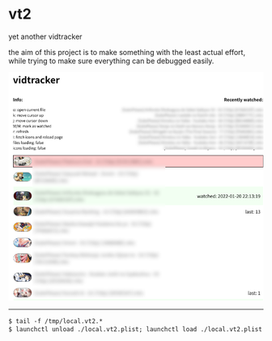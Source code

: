 # vt2

yet another vidtracker

the aim of this project is to make something with the least actual effort, while trying to make sure everything can be debugged easily.

![](./image.png)

---

```
$ tail -f /tmp/local.vt2.*
$ launchctl unload ./local.vt2.plist; launchctl load ./local.vt2.plist
```
